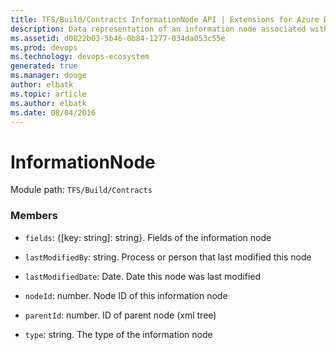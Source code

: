 ```yaml
---
title: TFS/Build/Contracts InformationNode API | Extensions for Azure DevOps Services
description: Data representation of an information node associated with a build
ms.assetid: d0822b03-5b46-0b84-1277-034da053c55e
ms.prod: devops
ms.technology: devops-ecosystem
generated: true
ms.manager: douge
author: elbatk
ms.topic: article
ms.author: elbatk
ms.date: 08/04/2016
---
```


# InformationNode

Module path: `TFS/Build/Contracts`


### Members

* `fields`: {[key: string]: string}. Fields of the information node

* `lastModifiedBy`: string. Process or person that last modified this node

* `lastModifiedDate`: Date. Date this node was last modified

* `nodeId`: number. Node ID of this information node

* `parentId`: number. ID of parent node (xml tree)

* `type`: string. The type of the information node

